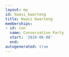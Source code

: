 ```yaml
---
layout: mp
id: kwasi_kwarteng
title: Kwasi Kwarteng
memberships:
- id: con
  name: Conservative Party
  start: '2010-06-08'
  end: 
autogenerated: true
---
```

